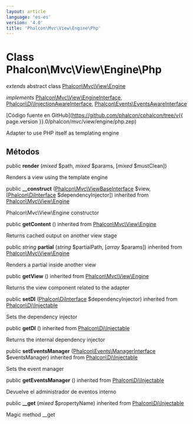 ```yaml
---
layout: article
language: 'es-es'
version: '4.0'
title: 'Phalcon\Mvc\View\Engine\Php'
---
```

# Class **Phalcon\Mvc\View\Engine\Php**

*extends* abstract class [Phalcon\Mvc\View\Engine](Phalcon_Mvc_View_Engine)

*implements* [Phalcon\Mvc\View\EngineInterface](Phalcon_Mvc_View_EngineInterface), [Phalcon\Di\InjectionAwareInterface](Phalcon_Di_InjectionAwareInterface), [Phalcon\Events\EventsAwareInterface](Phalcon_Events_EventsAwareInterface)

[Código fuente en GitHub](https://github.com/phalcon/cphalcon/tree/v{{ page.version }}.0/phalcon/mvc/view/engine/php.zep)

Adapter to use PHP itself as templating engine

## Métodos

public **render** (*mixed* $path, *mixed* $params, [*mixed* $mustClean])

Renders a view using the template engine

public **__construct** ([Phalcon\Mvc\ViewBaseInterface](Phalcon_Mvc_ViewBaseInterface) $view, [[Phalcon\DiInterface](Phalcon_DiInterface) $dependencyInjector]) inherited from [Phalcon\Mvc\View\Engine](Phalcon_Mvc_View_Engine)

Phalcon\Mvc\View\Engine constructor

public **getContent** () inherited from [Phalcon\Mvc\View\Engine](Phalcon_Mvc_View_Engine)

Returns cached output on another view stage

public *string* **partial** (*string* $partialPath, [*array* $params]) inherited from [Phalcon\Mvc\View\Engine](Phalcon_Mvc_View_Engine)

Renders a partial inside another view

public **getView** () inherited from [Phalcon\Mvc\View\Engine](Phalcon_Mvc_View_Engine)

Returns the view component related to the adapter

public **setDI** ([Phalcon\DiInterface](Phalcon_DiInterface) $dependencyInjector) inherited from [Phalcon\Di\Injectable](Phalcon_Di_Injectable)

Sets the dependency injector

public **getDI** () inherited from [Phalcon\Di\Injectable](Phalcon_Di_Injectable)

Returns the internal dependency injector

public **setEventsManager** ([Phalcon\Events\ManagerInterface](Phalcon_Events_ManagerInterface) $eventsManager) inherited from [Phalcon\Di\Injectable](Phalcon_Di_Injectable)

Sets the event manager

public **getEventsManager** () inherited from [Phalcon\Di\Injectable](Phalcon_Di_Injectable)

Devuelve el administrador de eventos interno

public **__get** (*mixed* $propertyName) inherited from [Phalcon\Di\Injectable](Phalcon_Di_Injectable)

Magic method __get